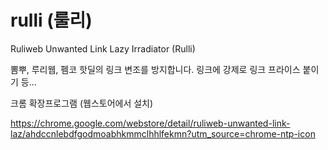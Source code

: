 # rulli (룰리)
Ruliweb Unwanted Link Lazy Irradiator (Rulli)

뽐뿌, 루리웹, 펨코 핫딜의 링크 변조를 방지합니다. 링크에 강제로 링크 프라이스 붙이기 등...

크롬 확장프로그램 (웹스토어에서 설치)

https://chrome.google.com/webstore/detail/ruliweb-unwanted-link-laz/ahdccnlebdfgodmoabhkmmclhhlfekmn?utm_source=chrome-ntp-icon
